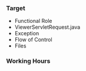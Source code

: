### Target 
* Functional Role
* ViewerServletRequest.java
 * Exception
 * Flow of Control
 * Files

### Working Hours
